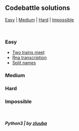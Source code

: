 ## Codebattle solutions
[Easy](https://github.com/zluuba/codebattle#easy) | [Medium](https://github.com/zluuba/codebattle#medium) | [Hard](https://github.com/zluuba/codebattle#hard) | [Impossible](https://github.com/zluuba/codebattle#impossible)

<br>

### Easy
+ [Two trains meet](https://github.com/zluuba/codebattle/blob/main/easy-level/two_trains_meet.py)
+ [Rna transcription](https://github.com/zluuba/codebattle/blob/main/easy-level/rna_transcription.py)
+ [Split names](https://github.com/zluuba/codebattle/blob/main/easy-level/split_names.py)


### Medium


### Hard


### Impossible


<br>

##### Python3 | by [zluuba](https://codebattle.hexlet.io/users/9312)
